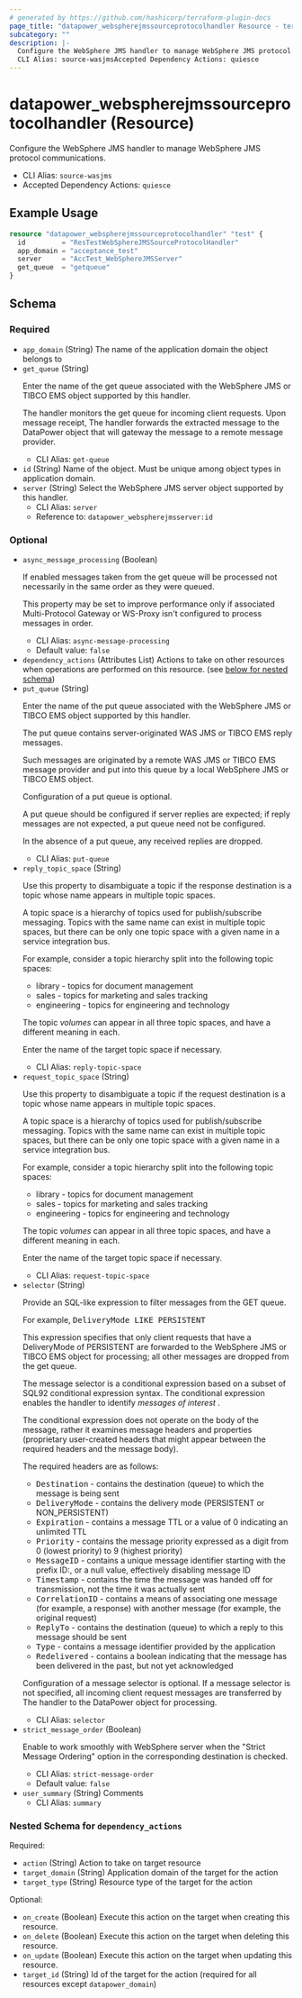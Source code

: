 ```yaml
---
# generated by https://github.com/hashicorp/terraform-plugin-docs
page_title: "datapower_webspherejmssourceprotocolhandler Resource - terraform-provider-datapower"
subcategory: ""
description: |-
  Configure the WebSphere JMS handler to manage WebSphere JMS protocol communications.
  CLI Alias: source-wasjmsAccepted Dependency Actions: quiesce
---
```


# datapower_webspherejmssourceprotocolhandler (Resource)

Configure the WebSphere JMS handler to manage WebSphere JMS protocol communications.
  - CLI Alias: `source-wasjms`
  - Accepted Dependency Actions: `quiesce`

## Example Usage

```terraform
resource "datapower_webspherejmssourceprotocolhandler" "test" {
  id         = "ResTestWebSphereJMSSourceProtocolHandler"
  app_domain = "acceptance_test"
  server     = "AccTest_WebSphereJMSServer"
  get_queue  = "getqueue"
}
```

<!-- schema generated by tfplugindocs -->
## Schema

### Required

- `app_domain` (String) The name of the application domain the object belongs to
- `get_queue` (String) <p>Enter the name of the get queue associated with the WebSphere JMS or TIBCO EMS object supported by this handler.</p><p>The handler monitors the get queue for incoming client requests. Upon message receipt, The handler forwards the extracted message to the DataPower object that will gateway the message to a remote message provider.</p>
  - CLI Alias: `get-queue`
- `id` (String) Name of the object. Must be unique among object types in application domain.
- `server` (String) Select the WebSphere JMS server object supported by this handler.
  - CLI Alias: `server`
  - Reference to: `datapower_webspherejmsserver:id`

### Optional

- `async_message_processing` (Boolean) <p>If enabled messages taken from the get queue will be processed not necessarily in the same order as they were queued.</p><p>This property may be set to improve performance only if associated Multi-Protocol Gateway or WS-Proxy isn't configured to process messages in order.</p>
  - CLI Alias: `async-message-processing`
  - Default value: `false`
- `dependency_actions` (Attributes List) Actions to take on other resources when operations are performed on this resource. (see [below for nested schema](#nestedatt--dependency_actions))
- `put_queue` (String) <p>Enter the name of the put queue associated with the WebSphere JMS or TIBCO EMS object supported by this handler.</p><p>The put queue contains server-originated WAS JMS or TIBCO EMS reply messages.</p><p>Such messages are originated by a remote WAS JMS or TIBCO EMS message provider and put into this queue by a local WebSphere JMS or TIBCO EMS object.</p><p>Configuration of a put queue is optional.</p><p>A put queue should be configured if server replies are expected; if reply messages are not expected, a put queue need not be configured.</p><p>In the absence of a put queue, any received replies are dropped.</p>
  - CLI Alias: `put-queue`
- `reply_topic_space` (String) <p>Use this property to disambiguate a topic if the response destination is a topic whose name appears in multiple topic spaces.</p><p>A topic space is a hierarchy of topics used for publish/subscribe messaging. Topics with the same name can exist in multiple topic spaces, but there can be only one topic space with a given name in a service integration bus.</p><p>For example, consider a topic hierarchy split into the following topic spaces:</p><ul><li>library - topics for document management</li><li>sales - topics for marketing and sales tracking</li><li>engineering - topics for engineering and technology</li></ul><p>The topic <em>volumes</em> can appear in all three topic spaces, and have a different meaning in each.</p><p>Enter the name of the target topic space if necessary.</p>
  - CLI Alias: `reply-topic-space`
- `request_topic_space` (String) <p>Use this property to disambiguate a topic if the request destination is a topic whose name appears in multiple topic spaces.</p><p>A topic space is a hierarchy of topics used for publish/subscribe messaging. Topics with the same name can exist in multiple topic spaces, but there can be only one topic space with a given name in a service integration bus.</p><p>For example, consider a topic hierarchy split into the following topic spaces:</p><ul><li>library - topics for document management</li><li>sales - topics for marketing and sales tracking</li><li>engineering - topics for engineering and technology</li></ul><p>The topic <em>volumes</em> can appear in all three topic spaces, and have a different meaning in each.</p><p>Enter the name of the target topic space if necessary.</p>
  - CLI Alias: `request-topic-space`
- `selector` (String) <p>Provide an SQL-like expression to filter messages from the GET queue.</p><p>For example, <tt>DeliveryMode LIKE PERSISTENT</tt></p><p>This expression specifies that only client requests that have a DeliveryMode of PERSISTENT are forwarded to the WebSphere JMS or TIBCO EMS object for processing; all other messages are dropped from the get queue.</p><p>The message selector is a conditional expression based on a subset of SQL92 conditional expression syntax. The conditional expression enables the handler to identify <em>messages of interest</em> .</p><p>The conditional expression does not operate on the body of the message, rather it examines message headers and properties (proprietary user-created headers that might appear between the required headers and the message body).</p><p>The required headers are as follows:</p><ul><li><tt>Destination</tt> - contains the destination (queue) to which the message is being sent</li><li><tt>DeliveryMode</tt> - contains the delivery mode (PERSISTENT or NON_PERSISTENT)</li><li><tt>Expiration</tt> - contains a message TTL or a value of 0 indicating an unlimited TTL</li><li><tt>Priority</tt> - contains the message priority expressed as a digit from 0 (lowest priority) to 9 (highest priority)</li><li><tt>MessageID</tt> - contains a unique message identifier starting with the prefix ID:, or a null value, effectively disabling message ID</li><li><tt>Timestamp</tt> - contains the time the message was handed off for transmission, not the time it was actually sent</li><li><tt>CorrelationID</tt> - contains a means of associating one message (for example, a response) with another message (for example, the original request)</li><li><tt>ReplyTo</tt> - contains the destination (queue) to which a reply to this message should be sent</li><li><tt>Type</tt> - contains a message identifier provided by the application</li><li><tt>Redelivered</tt> - contains a boolean indicating that the message has been delivered in the past, but not yet acknowledged</li></ul><p>Configuration of a message selector is optional. If a message selector is not specified, all incoming client request messages are transferred by The handler to the DataPower object for processing.</p>
  - CLI Alias: `selector`
- `strict_message_order` (Boolean) <p>Enable to work smoothly with WebSphere server when the "Strict Message Ordering" option in the corresponding destination is checked.</p>
  - CLI Alias: `strict-message-order`
  - Default value: `false`
- `user_summary` (String) Comments
  - CLI Alias: `summary`

<a id="nestedatt--dependency_actions"></a>
### Nested Schema for `dependency_actions`

Required:

- `action` (String) Action to take on target resource
- `target_domain` (String) Application domain of the target for the action
- `target_type` (String) Resource type of the target for the action

Optional:

- `on_create` (Boolean) Execute this action on the target when creating this resource.
- `on_delete` (Boolean) Execute this action on the target when deleting this resource.
- `on_update` (Boolean) Execute this action on the target when updating this resource.
- `target_id` (String) Id of the target for the action (required for all resources except `datapower_domain`)
